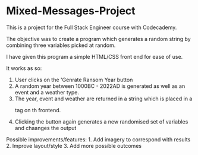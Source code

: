 # Mixed-Messages-Project

This is a project for the Full Stack Engineer course with Codecademy. 

The objective was to create a program which generates a random string by combining three variables picked at random. 

I have given this program a simple HTML/CSS front end for ease of use. 

It works as so:
  1. User clicks on the 'Genrate Ransom Year button
  2. A random year between 1000BC  - 2022AD is generated as well as an event and a weather type.
  3. The year, event and weather are returned in a string which is placed in a <p> tag on th frontend.
  4. Clicking the button again generates a new randomised set of variables and chaanges the output

  Possible improvements/features:
    1. Add imagery to correspond with results
    2. Improve layout/style
    3. Add more possible outcomes
  

